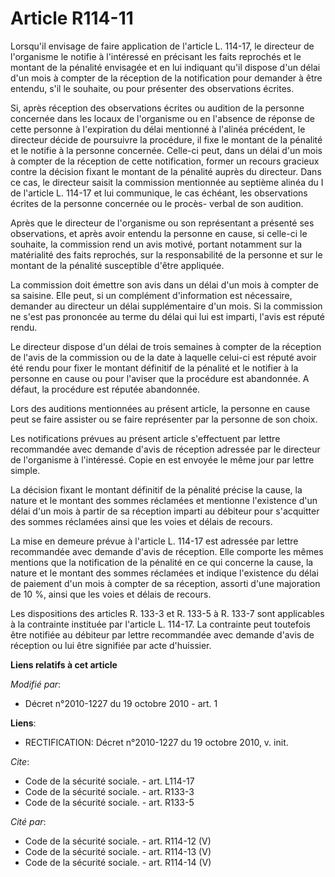 # Article R114-11

Lorsqu'il envisage de faire application de l'article L. 114-17, le directeur de l'organisme le notifie à l'intéressé en
précisant les faits reprochés et le montant de la pénalité envisagée et en lui indiquant qu'il dispose d'un délai d'un mois à
compter de la réception de la notification pour demander à être entendu, s'il le souhaite, ou pour présenter des observations
écrites. 

Si, après réception des observations écrites ou audition de la personne concernée dans les locaux de l'organisme ou en
l'absence de réponse de cette personne à l'expiration du délai mentionné à l'alinéa précédent, le directeur décide de
poursuivre la procédure, il fixe le montant de la pénalité et le notifie à la personne concernée. Celle-ci peut, dans un
délai d'un mois à compter de la réception de cette notification, former un recours gracieux contre la décision fixant le
montant de la pénalité auprès du directeur. Dans ce cas, le directeur saisit la commission mentionnée au septième alinéa du I
de l'article L. 114-17 et lui communique, le cas échéant, les observations écrites de la personne concernée ou le procès-
verbal de son audition. 

Après que le directeur de l'organisme ou son représentant a présenté ses observations, et après avoir entendu la personne en
cause, si celle-ci le souhaite, la commission rend un avis motivé, portant notamment sur la matérialité des faits reprochés,
sur la responsabilité de la personne et sur le montant de la pénalité susceptible d'être appliquée. 

La commission doit émettre son avis dans un délai d'un mois à compter de sa saisine. Elle peut, si un complément
d'information est nécessaire, demander au directeur un délai supplémentaire d'un mois. Si la commission ne s'est pas
prononcée au terme du délai qui lui est imparti, l'avis est réputé rendu. 

Le directeur dispose d'un délai de trois semaines à compter de la réception de l'avis de la commission ou de la date à
laquelle celui-ci est réputé avoir été rendu pour fixer le montant définitif de la pénalité et le notifier à la personne en
cause ou pour l'aviser que la procédure est abandonnée. A défaut, la procédure est réputée abandonnée. 

Lors des auditions mentionnées au présent article, la personne en cause peut se faire assister ou se faire représenter par la
personne de son choix. 

Les notifications prévues au présent article s'effectuent par lettre recommandée avec demande d'avis de réception adressée
par le directeur de l'organisme à l'intéressé. Copie en est envoyée le même jour par lettre simple. 

La décision fixant le montant définitif de la pénalité précise la cause, la nature et le montant des sommes réclamées et
mentionne l'existence d'un délai d'un mois à partir de sa réception imparti au débiteur pour s'acquitter des sommes réclamées
ainsi que les voies et délais de recours. 

La mise en demeure prévue à l'article L. 114-17 est adressée par lettre recommandée avec demande d'avis de réception. Elle
comporte les mêmes mentions que la notification de la pénalité en ce qui concerne la cause, la nature et le montant des
sommes réclamées et indique l'existence du délai de paiement d'un mois à compter de sa réception, assorti d'une majoration de
10 %, ainsi que les voies et délais de recours. 

Les dispositions des articles R. 133-3 et R. 133-5 à R. 133-7 sont applicables à la contrainte instituée par l'article L.
114-17. La contrainte peut toutefois être notifiée au débiteur par lettre recommandée avec demande d'avis de réception ou lui
être signifiée par acte d'huissier.

**Liens relatifs à cet article**

_Modifié par_:

  - Décret n°2010-1227 du 19 octobre 2010 - art. 1

**Liens**:

  - RECTIFICATION: Décret n°2010-1227 du 19 octobre 2010, v. init.

_Cite_:

  - Code de la sécurité sociale. - art. L114-17
  - Code de la sécurité sociale. - art. R133-3
  - Code de la sécurité sociale. - art. R133-5

_Cité par_:

  - Code de la sécurité sociale. - art. R114-12 (V)
  - Code de la sécurité sociale. - art. R114-13 (V)
  - Code de la sécurité sociale. - art. R114-14 (V)

